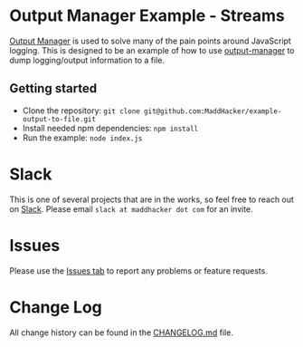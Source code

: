 # Output Manager Example - Streams
[Output Manager](https://www.npmjs.com/package/output-manager) is used to solve many of the pain points around JavaScript logging.  This is designed to be an example of how to use [output-manager](https://www.npmjs.com/package/output-manager) to dump logging/output information to a file.

## Getting started
- Clone the repository: `git clone git@github.com:MaddHacker/example-output-to-file.git`
- Install needed npm dependencies: `npm install`
- Run the example: `node index.js`

# Slack
This is one of several projects that are in the works, so feel free to reach out on [Slack](https://maddhacker.slack.com/).  Please email `slack at maddhacker dot com` for an invite.

# Issues
Please use the [Issues tab](../../issues) to report any problems or feature requests.

# Change Log
All change history can be found in the [CHANGELOG.md](CHANGELOG.md) file.
